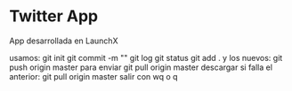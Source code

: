 # Twitter App
App desarrollada en LaunchX

usamos:
git init
git commit -m ""
git log
git status
git add .
y los nuevos:
git push origin master
        para enviar
git pull origin master
        descargar
si falla el anterior:
git pull origin master
    salir con wq o q
